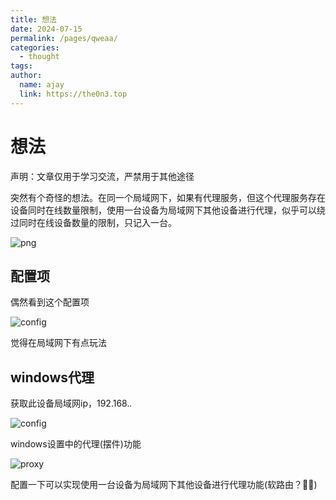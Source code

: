 ```yaml
---
title: 想法
date: 2024-07-15
permalink: /pages/qweaa/
categories:
  - thought
tags:
author: 
  name: ajay
  link: https://the0n3.top
---
```


# 想法

声明：文章仅用于学习交流，严禁用于其他途径

突然有个奇怪的想法。在同一个局域网下，如果有代理服务，但这个代理服务存在设备同时在线数量限制，使用一台设备为局域网下其他设备进行代理，似乎可以绕过同时在线设备数量的限制，只记入一台。

![png](https://the0n3.top/medias/thought1/0.png)

## 配置项

偶然看到这个配置项

![config](https://the0n3.top/medias/thought1/1.png)

觉得在局域网下有点玩法

## windows代理

获取此设备局域网ip，192.168.*.*

![config](https://the0n3.top/medias/thought1/2.png)

windows设置中的代理(摆件)功能

![proxy](https://the0n3.top/medias/thought1/3.png)

配置一下可以实现使用一台设备为局域网下其他设备进行代理功能(软路由？👀👀)